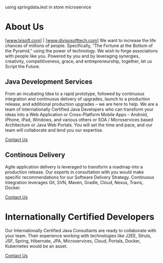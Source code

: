 using springdataJest in store microservice

# About Us




[www.lxisoft.com] | [www.divisosofttech.com]
We want to increase the life chances of millions of people. Specifically, “The Fortune at the Bottom of the Pyramid,” using the power of technology. We wish to forge associations with people like you. Powered by you and by leveraging synergies, creativity, competitiveness, grace, and entrepreneurship, together, let us Script the Future.

## Java Development Services

From an incubating Idea to a rapid prototype, followed by continuous integration and continuous delivery of upgrades, launch to a production release, and additional production upgrades – we are here to help. We are a team of Internationally Certified Java Developers who can transform your ideas into a Web Application or Cross-Platform Mobile Apps – Android, iPhone, iPad, Windows, and various others or SOA / Microservices based Architecture or Java Web Portals. You will set the time and pace, and our team will collaborate and lend you our expertise.

[Contact Us](http://www.lxisoft.com/contact-us-2/)


## Continous Delivery

Agile application delivery is leveraged to transform a roadmap into a production release. Our experts in consultation with you would make specific recommendations for our Software Delivery Strategy. Continuous Integration leverages Git, SVN, Maven, Gradle, Cloud, Nexus, Travis, Docker.

[Contact Us](http://www.lxisoft.com/contact-us-2/)


# Internationally Certified Developers

Our Internationally Certified Java Consultants are ready to collaborate with your team. Their experience working with technologies like J2EE, Struts, JSF, Spring, Hibernate, JPA, Microservices, Cloud, Portals, Docker, Kubernetes would be an asset.

[Contact Us](http://www.lxisoft.com/contact-us-2/)
